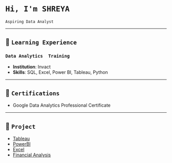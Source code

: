 # `Hi, I'm SHREYA`   
`Aspiring Data Analyst`

---

## 📘 **`Learning Experience`**
### `Data Analytics  Training`
- **Institution**: Invact
- **Skills**: SQL, Excel, Power BI, Tableau, Python  

 ---
 
## 📜 **`Certifications`**
- Google Data Analytics Professional Certificate

---

## 📂 **`Project`**
- [Tableau](https://public.tableau.com/app/profile/shreyashetty./vizzes)
- [PowerBI](https://github.com/shreyashetty-1/PowerBI-.git)
- [Excel](https://github.com/shreyashetty-1/Excel.git)
- [Financial Analysis](https://github.com/shreyashetty-1/Financial-Analysis.git)

 




